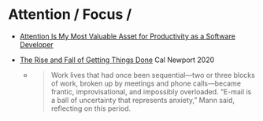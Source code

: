 Attention / Focus / 
===================

* [Attention Is My Most Valuable Asset for Productivity as a Software Developer](https://zwbetz.com/attention-is-my-most-valuable-asset-for-productivity-as-a-software-developer/)

* [The Rise and Fall of Getting Things Done](https://www.newyorker.com/tech/annals-of-technology/the-rise-and-fall-of-getting-things-done) Cal Newport 2020
    * > Work lives that had once been sequential—two or three blocks of work, broken up by meetings and phone calls—became frantic, improvisational, and impossibly overloaded. “E-mail is a ball of uncertainty that represents anxiety,” Mann said, reflecting on this period.
